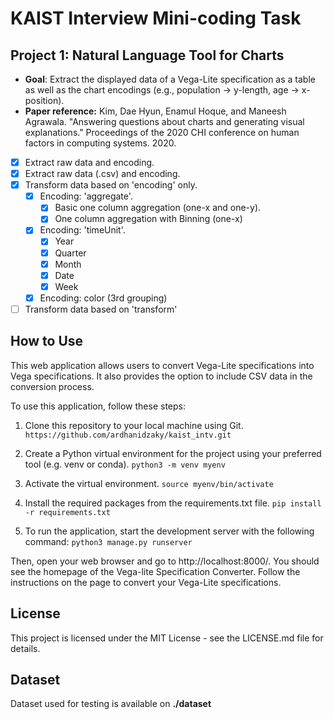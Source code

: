 # KAIST Interview Mini-coding Task
## Project 1: Natural Language Tool for Charts

- **Goal**: Extract the displayed data of a Vega-Lite specification as a table as well as the chart encodings (e.g., population → y-length, age → x-position). 
- **Paper reference:** Kim, Dae Hyun, Enamul Hoque, and Maneesh Agrawala. "Answering questions about charts and generating visual explanations." Proceedings of the 2020 CHI conference on human factors in computing systems. 2020. 

- [x] Extract raw data and encoding.
- [x] Extract raw data (.csv) and encoding.
- [x] Transform data based on 'encoding' only.
    - [x] Encoding: 'aggregate'.
        - [x] Basic one column aggregation (one-x and one-y).
        - [x] One column aggregation with Binning (one-x)
    - [x] Encoding: 'timeUnit'.
        - [x] Year
        - [x] Quarter
        - [x] Month
        - [x] Date
        - [x] Week
    - [x] Encoding: color (3rd grouping)
- [ ] Transform data based on 'transform'

## How to Use
This web application allows users to convert Vega-Lite specifications into Vega specifications. It also provides the option to include CSV data in the conversion process.

To use this application, follow these steps:

1. Clone this repository to your local machine using Git.
`https://github.com/ardhanidzaky/kaist_intv.git`

2. Create a Python virtual environment for the project using your preferred tool (e.g. venv or conda).
`python3 -m venv myenv`

3. Activate the virtual environment.
`source myenv/bin/activate`

4. Install the required packages from the requirements.txt file.
`pip install -r requirements.txt`

5. To run the application, start the development server with the following command:
`python3 manage.py runserver`

Then, open your web browser and go to http://localhost:8000/. You should see the homepage of the Vega-lite Specification Converter. Follow the instructions on the page to convert your Vega-Lite specifications.

## License
This project is licensed under the MIT License - see the LICENSE.md file for details.

## Dataset
Dataset used for testing is available on **./dataset**
